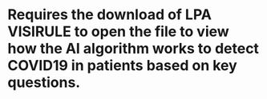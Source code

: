 # Requires the download of LPA VISIRULE to open the file to view how the AI algorithm works to detect COVID19 in patients based on key questions.
